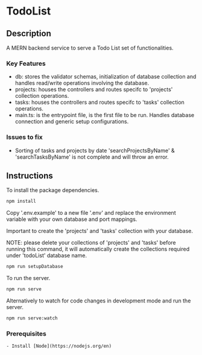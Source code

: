 # TodoList

## Description
A MERN backend service to serve a Todo List set of functionalities.

### Key Features
- db: stores the validator schemas, initialization of database collection and handles read/write operations involving the database.
- projects: houses the controllers and routes specifc to 'projects' collection operations.
- tasks: houses the controllers and routes specifc to 'tasks' collection operations.
- main.ts: is the entrypoint file, is the first file to be run. Handles database connection and generic setup configurations.

### Issues to fix
- Sorting of tasks and projects by date 'searchProjectsByName' & 'searchTasksByName' is not complete and will throw an error.

## Instructions

To install the package dependencies.
```bash
npm install
```

Copy '.env.example' to a new file '.env' and replace the environment variable with your own database and port mappings.


Important to create the 'projects' and 'tasks' collection with your database. 

NOTE: please delete your collections of 'projects' and 'tasks' before running this command, it will automatically create the collections required under 'todoList' database name.
```bash
npm run setupDatabase
```

To run the server.
```bash
npm run serve
```

Alternatively to watch for code changes in development mode and run the server.
```bash
npm run serve:watch
```

### Prerequisites
    - Install [Node](https://nodejs.org/en)


